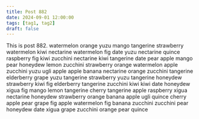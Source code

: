 ```yaml
---
title: Post 882
date: 2024-09-01 12:00:00
tags: [tag1, tag2]
draft: false
---
```

This is post 882.
watermelon
orange
yuzu
mango
tangerine
strawberry
watermelon
kiwi
nectarine
watermelon
fig
date
yuzu
nectarine
quince
raspberry
fig
kiwi
zucchini
nectarine
kiwi
tangerine
date
pear
apple
mango
pear
honeydew
lemon
zucchini
strawberry
orange
watermelon
apple
zucchini
yuzu
ugli
apple
apple
banana
nectarine
orange
zucchini
tangerine
elderberry
grape
yuzu
tangerine
strawberry
yuzu
tangerine
honeydew
strawberry
kiwi
fig
elderberry
tangerine
zucchini
kiwi
kiwi
date
honeydew
xigua
fig
mango
lemon
tangerine
cherry
tangerine
apple
raspberry
xigua
nectarine
honeydew
strawberry
orange
banana
apple
ugli
quince
cherry
apple
pear
grape
fig
apple
watermelon
fig
banana
zucchini
zucchini
pear
honeydew
date
xigua
grape
zucchini
orange
pear
quince
